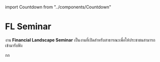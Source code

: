 import Countdown from "../components/Countdown"

# FL Seminar

งาน **Financial Landscape Seminar** เป็นงานที่เปิดสำหรับสาธารณะเพื่อให้ประชาชนสามารถเข้ามารับฟัง

กก

<Countdown date="2022-02-15T10:00:00+07:00" />